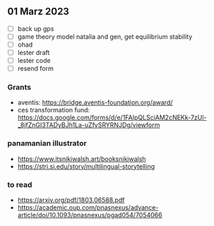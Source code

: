 ## 01 Marz 2023
-[ ] back up gps
-[ ] game theory model natalia and gen, get equilibrium stability
-[ ] ohad
-[ ] lester draft
-[ ] lester code
-[ ] resend form

### Grants
- aventis: https://bridge.aventis-foundation.org/award/ 
- ces transformation fund: https://docs.google.com/forms/d/e/1FAIpQLSciAM2cNEKk-7zUl-_8jfZnGI3TADyBJh1La-uZfvSRYRNJDg/viewform

### panamanian illustrator
- https://www.itsnikiwalsh.art/booksnikiwalsh
- https://stri.si.edu/story/multilingual-storytelling

### to read
- https://arxiv.org/pdf/1803.06588.pdf
- https://academic.oup.com/pnasnexus/advance-article/doi/10.1093/pnasnexus/pgad054/7054066